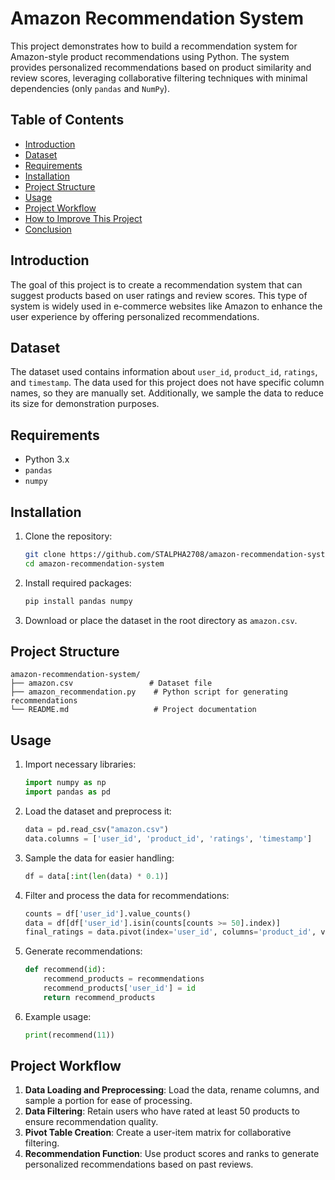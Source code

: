 
# Amazon Recommendation System

This project demonstrates how to build a recommendation system for Amazon-style product recommendations using Python. The system provides personalized recommendations based on product similarity and review scores, leveraging collaborative filtering techniques with minimal dependencies (only `pandas` and `NumPy`).

## Table of Contents
- [Introduction](#introduction)
- [Dataset](#dataset)
- [Requirements](#requirements)
- [Installation](#installation)
- [Project Structure](#project-structure)
- [Usage](#usage)
- [Project Workflow](#project-workflow)
- [How to Improve This Project](#how-to-improve-this-project)
- [Conclusion](#conclusion)

## Introduction
The goal of this project is to create a recommendation system that can suggest products based on user ratings and review scores. This type of system is widely used in e-commerce websites like Amazon to enhance the user experience by offering personalized recommendations.

## Dataset
The dataset used contains information about `user_id`, `product_id`, `ratings`, and `timestamp`. The data used for this project does not have specific column names, so they are manually set. Additionally, we sample the data to reduce its size for demonstration purposes.

## Requirements
- Python 3.x
- `pandas`
- `numpy`

## Installation
1. Clone the repository:
   ```bash
   git clone https://github.com/STALPHA2708/amazon-recommendation-system.git
   cd amazon-recommendation-system
   ```

2. Install required packages:
   ```bash
   pip install pandas numpy
   ```

3. Download or place the dataset in the root directory as `amazon.csv`.

## Project Structure
```
amazon-recommendation-system/
├── amazon.csv                 # Dataset file
├── amazon_recommendation.py    # Python script for generating recommendations
└── README.md                   # Project documentation
```

## Usage
1. Import necessary libraries:
   ```python
   import numpy as np
   import pandas as pd
   ```

2. Load the dataset and preprocess it:
   ```python
   data = pd.read_csv("amazon.csv")
   data.columns = ['user_id', 'product_id', 'ratings', 'timestamp']
   ```

3. Sample the data for easier handling:
   ```python
   df = data[:int(len(data) * 0.1)]
   ```

4. Filter and process the data for recommendations:
   ```python
   counts = df['user_id'].value_counts()
   data = df[df['user_id'].isin(counts[counts >= 50].index)]
   final_ratings = data.pivot(index='user_id', columns='product_id', values='ratings').fillna(0)
   ```

5. Generate recommendations:
   ```python
   def recommend(id):
       recommend_products = recommendations
       recommend_products['user_id'] = id
       return recommend_products
   ```

6. Example usage:
   ```python
   print(recommend(11))
   ```

## Project Workflow
1. **Data Loading and Preprocessing**: Load the data, rename columns, and sample a portion for ease of processing.
2. **Data Filtering**: Retain users who have rated at least 50 products to ensure recommendation quality.
3. **Pivot Table Creation**: Create a user-item matrix for collaborative filtering.
4. **Recommendation Function**: Use product scores and ranks to generate personalized recommendations based on past reviews.
